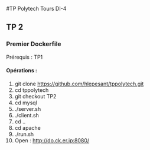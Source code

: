 #TP Polytech Tours DI-4


## TP 2

### Premier Dockerfile

Prérequis : TP1

#### Opérations :

1. git clone https://github.com/hlepesant/tppolytech.git
1. cd tppolytech
1. git checkout TP2
1. cd mysql
1. ./server.sh
1. ./client.sh
1. cd ..
1. cd apache
1. ./run.sh
1. Open : http://do.ck.er.ip:8080/
